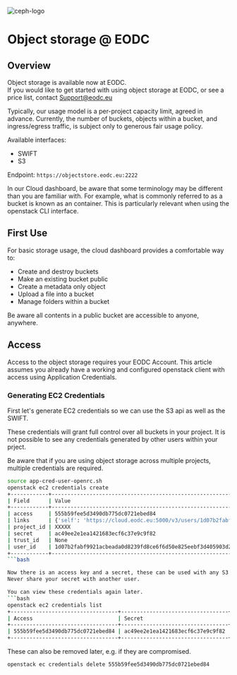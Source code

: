 ![ceph-logo](../_static/object_storage/ceph_logo.png)

# Object storage @ EODC

## Overview

Object storage is available now at EODC. <br>
If you would like to get started with using object storage at EODC, or see a price list, contact [Support@eodc.eu](mailto:support@eodc.eu) <br>

Typically, our usage model is a per-project capacity limit, agreed in advance.
Currently, the number of buckets, objects within a bucket, and ingress/egress traffic, is subject only to generous fair usage policy.

Available interfaces:
 - SWIFT
 - S3

Endpoint:
`https://objectstore.eodc.eu:2222`


In our Cloud dashboard, be aware that some terminology may be different than you are familiar with.
For example, what is commonly referred to as a bucket is known as an container.
This is particularly relevant when using the openstack CLI interface.


## First Use
For basic storage usage, the cloud dashboard provides a comfortable way to:
- Create and destroy buckets
- Make an existing bucket public
- Create a metadata only object
- Upload a file into a bucket
- Manage folders within a bucket

Be aware all contents in a public bucket are accessible to anyone, anywhere.

## Access 
Access to the object storage requires your EODC Account.
This article assumes you already have a working and configured openstack client with access using Application Credentials.


### Generating EC2 Credentials
First let's generate EC2 credentials so we can use the S3 api as well as the SWIFT.

These credentials will grant full control over all buckets in your project. 
It is not possible to see any credentials generated by other users within your prject.

Be aware that if you are using object storage across multiple projects, multiple credentials are required.


```bash
source app-cred-user-openrc.sh
openstack ec2 credentials create
+------------+----------------------------------------------------------------------------------------------------------------------------------------------------------------------+
| Field      | Value                                                                                                                                                                |
+------------+----------------------------------------------------------------------------------------------------------------------------------------------------------------------+
| access     | 555b59fee5d3490db775dc0721ebed84                                                                                                                                     |
| links      | {'self': 'https://cloud.eodc.eu:5000/v3/users/1d07b2fabf9921acbeada0d8239fd8ce6f6d50e825eebf3d405903d2db48c017/credentials/OS-EC2/555b59fee5d3490db775dc0721ebed84'} |
| project_id | XXXXX                                                                                                                                     |
| secret     | ac49ee2e1ea1421683ecf6c37e9c9f82                                                                                                                                     |
| trust_id   | None                                                                                                                                                                 |
| user_id    | 1d07b2fabf9921acbeada0d8239fd8ce6f6d50e825eebf3d405903d2db48c017                                                                                                     |
+------------+----------------------------------------------------------------------------------------------------------------------------------------------------------------------+
```bash

Now there is an access key and a secret, these can be used with any S3 friendly tool. e.g. s3cmd, WinSCP, and S3FS.
Never share your secret with another user.

You can view these credentials again later.
```bash
openstack ec2 credentials list
+----------------------------------+----------------------------------+----------------------------------+------------------------------------------------------------------+
| Access                           | Secret                           | Project ID                       | User ID                                                          |
+----------------------------------+----------------------------------+----------------------------------+------------------------------------------------------------------+
| 555b59fee5d3490db775dc0721ebed84 | ac49ee2e1ea1421683ecf6c37e9c9f82 | XXXX                             | 1d07b2fabf9921acbeada0d8239fd8ce6f6d50e825eebf3d405903d2db48c017 |
+----------------------------------+----------------------------------+----------------------------------+------------------------------------------------------------------+
```

These can also be removed later, e.g. if they are compromised.

```bash
openstack ec credentials delete 555b59fee5d3490db775dc0721ebed84
```